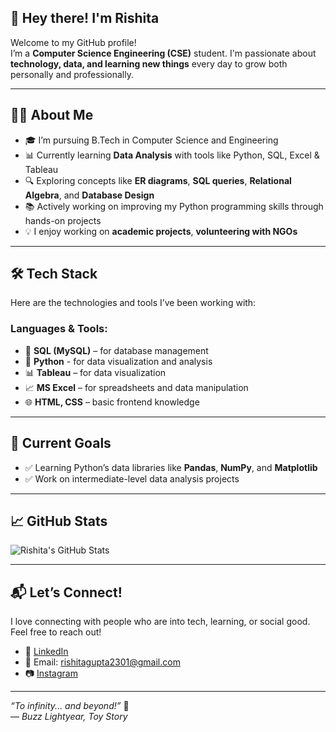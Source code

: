 ## 👋 Hey there! I'm Rishita

Welcome to my GitHub profile!  
I’m a **Computer Science Engineering (CSE)** student.
I'm passionate about **technology, data, and learning new things** every day to grow both personally and professionally.

---

## 👩‍💻 About Me

- 🎓 I’m pursuing B.Tech in Computer Science and Engineering
- 📊 Currently learning **Data Analysis** with tools like Python, SQL, Excel & Tableau
- 🔍 Exploring concepts like **ER diagrams**, **SQL queries**, **Relational Algebra**, and **Database Design**
- 📚 Actively working on improving my Python programming skills through hands-on projects
- 💡 I enjoy working on **academic projects**, **volunteering with NGOs**

---

## 🛠️ Tech Stack

Here are the technologies and tools I’ve been working with:

### Languages & Tools:
- 💾 **SQL (MySQL)** – for database management
- 🐍 **Python** - for data visualization and analysis
- 📊 **Tableau** – for data visualization
- 📈 **MS Excel** – for spreadsheets and data manipulation
- 🌐 **HTML, CSS** – basic frontend knowledge

---

## 🔭 Current Goals

- ✅ Learning Python’s data libraries like **Pandas**, **NumPy**, and **Matplotlib**
- ✅ Work on intermediate-level  data analysis projects

---

## 📈 GitHub Stats

![Rishita's GitHub Stats](https://github.com/Rishita-23)

---

## 📬 Let’s Connect!

I love connecting with people who are into tech, learning, or social good. Feel free to reach out!  
- 💼 [LinkedIn](https://www.linkedin.com/in/rishita-gupta-a4aa81305)
- 📧 Email: rishitagupta2301@gmail.com
- 📷 [Instagram](https://www.instagram.com/rishita_ig?igsh=b2JjbzR1bmJoamJz)

---

_“To infinity... and beyond!”_ 🚀  
— *Buzz Lightyear, Toy Story*



